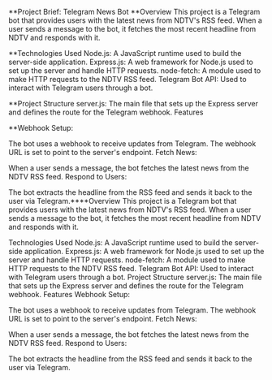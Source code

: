 **Project Brief: Telegram News Bot
**Overview
This project is a Telegram bot that provides users with the latest news from NDTV's RSS feed. When a user sends a message to the bot, it fetches the most recent headline from NDTV and responds with it.

**Technologies Used
 Node.js: A JavaScript runtime used to build the server-side application.
Express.js: A web framework for Node.js used to set up the server and handle HTTP requests.
node-fetch: A module used to make HTTP requests to the NDTV RSS feed.
Telegram Bot API: Used to interact with Telegram users through a bot.

**Project Structure
server.js: The main file that sets up the Express server and defines the route for the Telegram webhook.
Features

**Webhook Setup:

The bot uses a webhook to receive updates from Telegram. The webhook URL is set to point to the server's endpoint.
Fetch News:

When a user sends a message, the bot fetches the latest news from the NDTV RSS feed.
Respond to Users:

The bot extracts the headline from the RSS feed and sends it back to the user via Telegram.****Overview
This project is a Telegram bot that provides users with the latest news from NDTV's RSS feed. When a user sends a message to the bot, it fetches the most recent headline from NDTV and responds with it.

Technologies Used
Node.js: A JavaScript runtime used to build the server-side application.
Express.js: A web framework for Node.js used to set up the server and handle HTTP requests.
node-fetch: A module used to make HTTP requests to the NDTV RSS feed.
Telegram Bot API: Used to interact with Telegram users through a bot.
Project Structure
server.js: The main file that sets up the Express server and defines the route for the Telegram webhook.
Features
Webhook Setup:

The bot uses a webhook to receive updates from Telegram. The webhook URL is set to point to the server's endpoint.
Fetch News:

When a user sends a message, the bot fetches the latest news from the NDTV RSS feed.
Respond to Users:

The bot extracts the headline from the RSS feed and sends it back to the user via Telegram.
